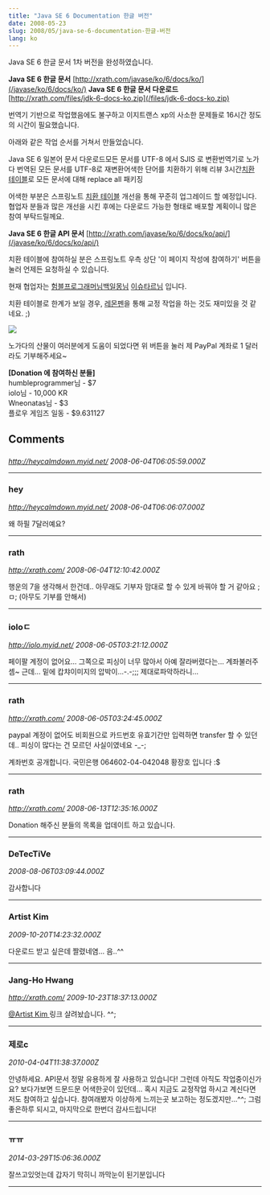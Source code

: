 ```yaml
---
title: "Java SE 6 Documentation 한글 버전"
date: 2008-05-23
slug: 2008/05/java-se-6-documentation-한글-버전
lang: ko
---
```


Java SE 6 한글 문서 1차 버전을 완성하였습니다.

**Java SE 6 한글 문서** [http://xrath.com/javase/ko/6/docs/ko/](/javase/ko/6/docs/ko/)
**Java SE 6 한글 문서 다운로드** [http://xrath.com/files/jdk-6-docs-ko.zip](/files/jdk-6-docs-ko.zip)

번역기 기반으로 작업했음에도 불구하고 이지트랜스 xp의 사소한 문제들로 16시간 정도의 시간이 필요했습니다. 

아래와 같은 작업 순서를 거쳐서 만들었습니다.

Java SE 6 일본어 문서 다운로드모든 문서를 UTF-8 에서 SJIS 로 변환번역기로 노가다 번역된 모든 문서를 UTF-8로 재변환어색한 단어를 치환하기 위해 리뷰 3시간[치환 테이블](http://rath.springnote.com/pages/1224456.xhtml)로 모든 문서에 대해 replace all 패키징 

어색한 부분은 스프링노트 [치환 테이블](http://rath.springnote.com/pages/1224456) 개선을 통해 꾸준히 업그레이드 할 예정입니다.
협업자 분들과 많은 개선을 시킨 후에는 다운로드 가능한 형태로 배포할 계획이니 많은 참여 부탁드릴께요.

**Java SE 6 한글 API 문서** [http://xrath.com/javase/ko/6/docs/ko/api/](/javase/ko/6/docs/ko/api/)

치환 테이블에 참여하실 분은 스프링노트 우측 상단 '이 페이지 작성에 참여하기' 버튼을 눌러 언제든 요청하실 수 있습니다.

현재 협업자는 
[험블프로그래머님](http://humbleprogrammer.net/)[백일몽님](http://crackradio.com/) [이슈타르님](http://me2day.net/ishtar)
입니다.

치환 테이블로 한계가 보일 경우, [레몬펜](http://www.lemonpen.com/)을 통해 교정 작업을 하는 것도 재미있을 것 같네요. ;)

![](https://www.paypal.com/en_US/i/scr/pixel.gif)

노가다의 산물이 여러분에게 도움이 되었다면 위 버튼을 눌러 제 PayPal 계좌로 1 달러라도 기부해주세요~

**[Donation 에 참여하신 분들]**  
humbleprogrammer님 - $7  
iolo님 - 10,000 KR  
Wneonatas님 - $3  
플로우 게임즈 일동 - $9.631127  

## Comments

### 
*http://heycalmdown.myid.net/*
*2008-06-04T06:05:59.000Z*



---

### hey
*http://heycalmdown.myid.net/*
*2008-06-04T06:06:07.000Z*

왜 하필 7달러예요?

---

### rath
*http://xrath.com/*
*2008-06-04T12:10:42.000Z*

행운의 7을 생각해서 한건데.. 아무래도 기부자 맘대로 할 수 있게 바꿔야 할 거 같아요 ;ㅁ; (아무도 기부를 안해서)

---

### ioloㄷ
*http://iolo.myid.net/*
*2008-06-05T03:21:12.000Z*

페이팔 계정이 없어요... 그쪽으로 피싱이 너무 많아서 아예 잘라버렸다는... 계좌불러주셈~
근데... 밑에 캅챠이미지의 압박이...-.-;;; 제대로파악하라니...

---

### rath
*http://xrath.com/*
*2008-06-05T03:24:45.000Z*

paypal 계정이 없어도 비회원으로 카드번호 유효기간만 입력하면 transfer 할 수 있던데.. 피싱이 많다는 건 모르던 사실이였네요 -_-;

계좌번호 공개합니다. 국민은행 064602-04-042048 황장호 입니다 :$

---

### rath
*http://xrath.com/*
*2008-06-13T12:35:16.000Z*

Donation 해주신 분들의 목록을 업데이트 하고 있습니다.

---

### DeTecTiVe
*2008-08-06T03:09:44.000Z*

감사합니다

---

### Artist Kim
*2009-10-20T14:23:32.000Z*

다운로드 받고 싶은데 짤렸네염... 음..^^

---

### Jang-Ho Hwang
*http://xrath.com/*
*2009-10-23T18:37:13.000Z*

[@Artist Kim ](#comment-3350) 
링크 살려놨습니다. ^^;

---

### 제로c
*2010-04-04T11:38:37.000Z*

안녕하세요.
API문서 정말 유용하게 잘 사용하고 있습니다!
그런데 아직도 작업중이신가요?
보다가보면 드문드문 어색한곳이 있던데...
혹시 지금도 교정작업 하시고 계신다면 저도 참여하고 싶습니다.
참여래봤자 이상하게 느끼는곳 보고하는 정도겠지만...^^;
그럼 좋은하루 되시고, 마지막으로 한번더 감사드립니다!

---

### ㅠㅠ
*2014-03-29T15:06:36.000Z*

잘쓰고있엇는데 갑자기 막히니 까막눈이 된기분입니다

---


